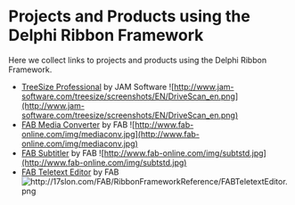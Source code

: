 # Projects and Products using the Delphi Ribbon Framework #

Here we collect links to projects and products using the Delphi Ribbon Framework.

  * [TreeSize Professional](http://www.jam-software.com/treesize/) by JAM Software ![http://www.jam-software.com/treesize/screenshots/EN/DriveScan_en.png](http://www.jam-software.com/treesize/screenshots/EN/DriveScan_en.png)
  * [FAB Media Converter](http://www.fab-online.com/eng/subtitling/production/mediaconv.htm) by FAB ![http://www.fab-online.com/img/mediaconv.jpg](http://www.fab-online.com/img/mediaconv.jpg)
  * [FAB Subtitler](http://www.fab-online.com/eng/subtitling/production/subtstd.htm) by FAB ![http://www.fab-online.com/img/subtstd.jpg](http://www.fab-online.com/img/subtstd.jpg)
  * [FAB Teletext Editor](http://www.fab-online.com/eng/teletext/basic/ettwin.htm) by FAB ![http://17slon.com/FAB/RibbonFrameworkReference/FABTeletextEditor.png
  ](http://17slon.com/FAB/RibbonFrameworkReference/FABTeletextEditor.png)
